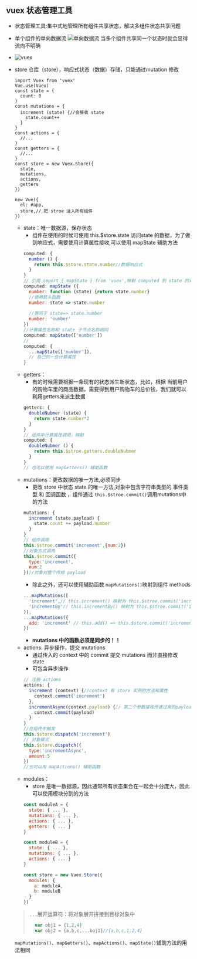 
## vuex 状态管理工具
- 状态管理工具:集中式地管理所有组件共享状态，解决多组件状态共享问题
- 单个组件的单向数据流
  ![单向数据流](https://vuex.vuejs.org/flow.png)
  当多个组件共享同一个状态时就会显得流向不明确
- ![vuex](https://vuex.vuejs.org/vuex.png)
- store
仓库（store），响应式状态（数据）存储，只能通过mutation 修改
    ```
    import Vuex from 'vuex'
    Vue.use(Vuex)
    const state = {
      count: 0
    }
    const mutations = {
      increment (state) {//会接收 state
        state.count++
      }
    }
    const actions = {
      //...
    }
    const getters = {
      //...
    }
    const store = new Vuex.Store({
      state,
      mutations,
      actions,
      getters
    })

    new Vue({
      el: #app,
      store,// 把 stroe 注入所有组件
    })
    ```
  - state：唯一数据源，保存状态
    - 组件在使用的时候可使用 this.$store.state 访问state 的数据，为了做到响应式，需要使用计算属性接收,可以使用 mapState 辅助方法
    ```javascript
    computed: {
      number () {
        return this.$store.state.number//数据响应式
      }
    }
    // 引用 import { mapState } from 'vuex',映射 computed 到 state 的对应数据
    computed: mapState ({
      number: function (state) {return state.number}
      //使用箭头函数
      number: state => state.number
      
      //等同于 state=> state.number
      number: 'number'
    })
    //计算属性名称和 state 子节点名称相同
    computed: mapState(['number'])
    //
    computed: {
      ...mapState(['number']),
      // 自己的一些计算属性
    }
    ```
  - getters：
    - 有的时候需要根据一条现有的状态派生新状态，比如，根据 当前用户的购物车里的商品数据，需要得到用户购物车的总价钱，我们就可以利用getters来派生数据
    ```javascript
    getters: {
      doubleNubmer (state) {
        return state.number*2
      }
    }
    // 组件中计算属性调用，映射
    computed: {
      doubleNubmer () {
        return this.$stroe.getters.doubleNubmer
      }
    }
    // 也可以使用 mapGetters() 辅助函数
    ```
  - mutations：更改数据的唯一方法,必须同步
    - 更改 store 中状态 state 的唯一方法,对象中包含字符串类型的 事件类型 和 回调函数 ，组件通过 `this.$stroe.commit()`调用mutations中的方法
    ```javascript
    mutations: {
      increment (state,payload) {
        state.count += payload.number
      }
    }
    // 组件调用
    this.$stroe.commit('increment',{num:2})
    //对象方式调用
    this.$stroe.commit({
      type:'increment',
      num:2
    })//对象对整个传给 payload
    ```
    - 除此之外，还可以使用辅助函数 `mapMutations()`映射到组件 methods 
    ```javascript
    ...mapMutations([
      'increment',// this.increment() 映射为 this.$stroe.commit('increment')
      'incrementBy'// this.incrementBy() 映射为 this.$stroe.commit('incrementBy')
    ]),
    ...mapMutations({
      add: 'increment' // this.add() => this.$store.commit('increment')
    })
    
    ```
    - **mutations 中的函数必须是同步的！！**
  - actions: 异步操作，提交 mutations 
    - 通过传入的 context 中的 commit 提交 mutations 而非直接修改 state
    - 可包含异步操作
    ```javascript
    // 注册 actions 
    actions: {
      increment (context) {//context 有 store 实例的方法和属性
        context.commit('increment')
      },
      incrementAsync(context.payload) {// 第二个参数接收传递过来的payload
        context.commit(payload)
      }
    }
    //在组件中触发
    this.$store.dispatch('increment')
    // 对象模式
    this.$store.dispatch({
      type:'incrementAsync',
      amount:5
    })
    //也可以用 mapActions() 辅助函数
    ```
  - modules：
    - store 是唯一数据源，因此通常所有状态集合在一起会十分庞大，因此可以使用模块分割的方法
    ```javascript
    const moduleA = {
      state: { ... },
      mutations: { ... },
      actions: { ... },
      getters: { ... }
    }

    const moduleB = {
      state: { ... },
      mutations: { ... },
      actions: { ... }
    }

    const store = new Vuex.Store({
      modules: {
        a: moduleA,
        b: moduleB
      }
    })
    ```

  > `...`展开运算符：将对象展开拼接到目标对象中
  >  ```javascript
  >    var obj1 = {1,2,4}
  >    var obj2 = {a,b,c,...boj1}//{a,b,c,1,2,4}
  >  ```

  `mapMutations()`、`mapGetters()`、`mapActions()`、`mapState()`辅助方法的用法相同

